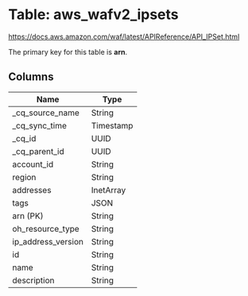 # Table: aws_wafv2_ipsets

https://docs.aws.amazon.com/waf/latest/APIReference/API_IPSet.html

The primary key for this table is **arn**.



## Columns
| Name          | Type          |
| ------------- | ------------- |
|_cq_source_name|String|
|_cq_sync_time|Timestamp|
|_cq_id|UUID|
|_cq_parent_id|UUID|
|account_id|String|
|region|String|
|addresses|InetArray|
|tags|JSON|
|arn (PK)|String|
|oh_resource_type|String|
|ip_address_version|String|
|id|String|
|name|String|
|description|String|